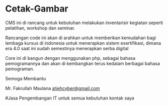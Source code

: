 # Cetak-Gambar

CMS ini di rancang untuk kebutuhan melakukan inventarisir kegiatan seperti pelatihan, workshop dan seminar.

Rancangan code ini akan di arahkan untuk memberikan kemudahan bagi lembaga kursus di indonesia untuk menerapkan sistem esertifikasi, dimana era 4.0 saat ini sudah
semestinya menerapkan serba digital

Core ini di bangun dengan menggunakan php, sebagai bahasa pemogramannya dan akan di kembangkan terus kedalam berbagai bahasa pemograman.

Semoga Membantu


Mr. Fakrullah Maulana
atjehcyber@gmail.com

#Jasa Pengembangan IT untuk semua kebutuhan kontak saya
